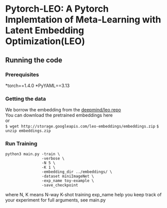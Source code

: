 # Pytorch-LEO: A Pytorch Implemtation of Meta-Learning with Latent Embedding Optimization(LEO)

## Running the code
### Prerequisites
*torch==1.4.0
*PyYAML==3.13

### Getting the data
We borrow the embedding from the [deepmind/leo repo](https://github.com/deepmind/leo)  
You can download the pretrained embeddings here   
or   
`$ wget http://storage.googleapis.com/leo-embeddings/embeddings.zip`
`$ unzip embeddings.zip`

### Run Training 
```
python3 main.py -train \ 
                -verbose \ 
                -N 5 \ 
                -K 1 \ 
                -embedding_dir ../embeddings/ \ 
                -dataset miniImageNet \ 
                -exp_name toy-example \ 
                -save_checkpoint
```                
where N, K means N-way K-shot training
exp_name help you keep track of your experiment 
for full arguments, see main.py

